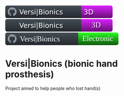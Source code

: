![IBishopI_cpp](/docs/badge_vb_cpp.svg)![IBishopI_3d](/docs/badge_vb_3d.svg)![IBishopI_el](/docs/badge_vb_electron.svg)
# Versi|Bionics (bionic hand prosthesis)

Project aimed to help people who lost hand(s)
